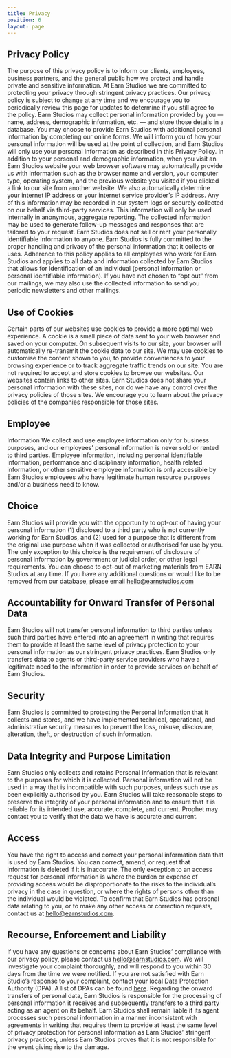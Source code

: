 ```yaml
---
title: Privacy
position: 6
layout: page
---
```


## Privacy Policy

The purpose of this privacy policy is to inform our clients, employees, business partners, and the general public how we protect and handle private and sensitive information. At Earn Studios we are committed to protecting your privacy through stringent privacy practices. Our privacy policy is subject to change at any time and we encourage you to periodically review this page for updates to determine if you still agree to the policy. Earn Studios may collect personal information provided by you — name, address, demographic information, etc. — and store those details in a database. You may choose to provide Earn Studios with additional personal information by completing our online forms. We will inform you of how your personal information will be used at the point of collection, and Earn Studios will only use your personal information as described in this Privacy Policy. In addition to your personal and demographic information, when you visit an Earn Studios website your web browser software may automatically provide us with information such as the browser name and version, your computer type, operating system, and the previous website you visited if you clicked a link to our site from another website. We also automatically determine your internet IP address or your internet service provider’s IP address. Any of this information may be recorded in our system logs or securely collected on our behalf via third-party services. This information will only be used internally in anonymous, aggregate reporting. The collected information may be used to generate follow-up messages and responses that are tailored to your request. Earn Studios does not sell or rent your personally identifiable information to anyone. Earn Studios is fully committed to the proper handling and privacy of the personal information that it collects or uses. Adherence to this policy applies to all employees who work for Earn Studios and applies to all data and information collected by Earn Studios that allows for identification of an individual (personal information or personal identifiable information). If you have not chosen to “opt out” from our mailings, we may also use the collected information to send you periodic newsletters and other mailings.

## Use of Cookies

Certain parts of our websites use cookies to provide a more optimal web experience. A cookie is a small piece of data sent to your web browser and saved on your computer. On subsequent visits to our site, your browser will automatically re-transmit the cookie data to our site. We may use cookies to customise the content shown to you, to provide conveniences to your browsing experience or to track aggregate traffic trends on our site. You are not required to accept and store cookies to browse our websites. Our websites contain links to other sites. Earn Studios does not share your personal information with these sites, nor do we have any control over the privacy policies of those sites. We encourage you to learn about the privacy policies of the companies responsible for those sites.

## Employee

Information We collect and use employee information only for business purposes, and our employees’ personal information is never sold or rented to third parties. Employee information, including personal identifiable information, performance and disciplinary information, health related information, or other sensitive employee information is only accessible by Earn Studios employees who have legitimate human resource purposes and/or a business need to know.

## Choice

Earn Studios will provide you with the opportunity to opt-out of having your personal information (1) disclosed to a third party who is not currently working for Earn Studios, and (2) used for a purpose that is different from the original use purpose when it was collected or authorised for use by you. The only exception to this choice is the requirement of disclosure of personal information by government or judicial order, or other legal requirements. You can choose to opt-out of marketing materials from EARN Studios at any time. If you have any additional questions or would like to be removed from our database, please email [hello@earnstudios.com](mailto:hello@earnstudios.com)

## Accountability for Onward Transfer of Personal Data

Earn Studios will not transfer personal information to third parties unless such third parties have entered into an agreement in writing that requires them to provide at least the same level of privacy protection to your personal information as our stringent privacy practices. Earn Studios only transfers data to agents or third-party service providers who have a legitimate need to the information in order to provide services on behalf of Earn Studios.

## Security

Earn Studios is committed to protecting the Personal Information that it collects and stores, and we have implemented  technical,  operational,  and  administrative  security  measures  to  prevent  the loss, misuse, disclosure, alteration, theft, or destruction of such information.

## Data Integrity and Purpose Limitation

Earn Studios only  collects  and  retains  Personal  Information  that  is  relevant  to  the  purposes  for which it is collected. Personal information will not be used in a way that is incompatible with such purposes, unless such  use  as  been  explicitly  authorised by you. Earn Studios will take  reasonable steps  to  preserve  the  integrity  of  your personal  information  and  to  ensure that it  is  reliable  for  its intended use, accurate, complete, and current. Prophet may contact you to verify that the data we have is accurate and current.

## Access

You have the right  to  access  and  correct  your  personal  information  data  that  is  used  by Earn Studios. You can correct, amend, or request that information is deleted if it is inaccurate. The only exception to an  access  request  for  personal  information  is  where  the  burden  or  expense  of providing  access  would  be  disproportionate  to  the  risks  to  the  individual’s  privacy  in  the  case  in question, or where the rights of persons other than the individual would be violated. To confirm that Earn Studios has personal data relating to you, or to make any other access or correction requests, contact us at [hello@earnstudios.com](mailto:hello@earnstudios.com).

## Recourse, Enforcement and Liability

If you have  any  questions  or  concerns  about Earn  Studios’ compliance  with  our  privacy  policy, please  contact  us [hello@earnstudios.com](mailto:hello@earnstudios.com). We will investigate  your  complaint  thoroughly,  and will respond to you within 30 days from the time we were notified. If you are not satisfied with Earn Studio’s response to  your  complaint,  contact  your  local  Data  Protection  Authority  (DPA).  A list of DPAs can be found [here](http://ec.europa.eu/justice/article-29/structure/data-protection-authorities/index_en.htm). Regarding the onward transfers  of  personal  data, Earn  Studios is responsible  for  the  processing  of  personal  information  it  receives  and  subsequently  transfers  to  a third  party  acting  as  an  agent  on  its  behalf. Earn Studios shall  remain  liable  if  its  agent  processes such personal information in a manner inconsistent with agreements in writing that requires them to provide  at  least  the  same  level  of  privacy  protection  for  personal  information  as Earn  Studios’ stringent privacy practices, unless Earn Studios proves that it is not responsible for the event giving rise to the damage.